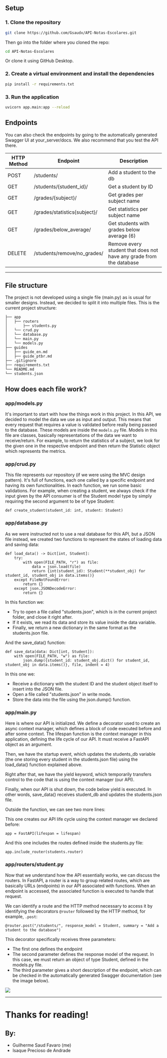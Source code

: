 ## Setup
### 1. Clone the repository
```bash
git clone https://github.com/Gsaudx/API-Notas-Escolares.git
```
Then go into the folder where you cloned the repo:
```bash
cd API-Notas-Escolares
```

Or clone it using GitHub Desktop.

### 2. Create a virtual environment and install the dependencies
```bash
pip install -r requirements.txt
```

### 3. Run the application
```bash
uvicorn app.main:app --reload
```

## Endpoints
You can also check the endpoints by going to the automatically generated Swagger UI at your_server/docs. We also recommend that you test the API there.

|  HTTP Method  |            Endpoint           |                 Description                |  
| ------------- | ----------------------------- | ------------------------------------------ |
|     POST      |           /students/          |           Add a student to the db          |
|     GET       |    /students/{student_id}/    |             Get a student by ID            |
|     GET       |      /grades/{subject}/       |        Get grades per subject name         |
|     GET       |  /grades/statistics{subject}/ |       Get statistics per subject name      |
|     GET       |      /grades/below_average/   | Get students with grades below average (6) |
|     DELETE       |      /students/remove/no_grades/   | Remove every student that does not have any grade from the database |

<hr>

## File structure
The project is not developed using a single file (main.py) as is usual for smaller designs. Instead, we decided to split it into multiple files. This is the current project structure:
```
├── app
│   ├── routers
│       ├── students.py
│   └── crud.py
│   └── database.py
│   └── main.py
│   └── models.py
├── guides
│   ├── guide_en.md
│   ├── guide_ptbr.md
├── .gitignore
├── requirements.txt 
└── README.md
└── students.json
```
## How does each file work?
### app/models.py
It's important to start with how the things work in this project. In this API, we decided to model the data we use as input and output. This means that every request that requires a value is validated before really being passed to the database. These models are inside the `models.py` file. Models in this file are classes, basically representations of the data we want to receive/return. For example, to return the statistics of a subject, we look for the given one in the respective endpoint and then return the Statistic object which represents the metrics.

### app/crud.py
This file represents our repository (if we were using the MVC design pattern). It's full of functions, each one called by a specific endpoint and having its own functionalities. In each function, we run some basic validations. For example, when creating a student, we always check if the input given by the API consumer is of the Student model type by simply requiring the second argument to be of type Student:
```
def create_student(student_id: int, student: Student)
```

### app/database.py
As we were instructed not to use a real database for this API, but a JSON file instead, we created two functions to represent the states of loading data and saving data:
```
def load_data() -> Dict[int, Student]:
    try:
        with open(FILE_PATH, "r") as file:
            data = json.load(file)
            return {int(student_id): Student(**student_obj) for student_id, student_obj in data.items()}
    except FileNotFoundError:
        return {}
    except json.JSONDecodeError:
        return {}
```
In this function we:
<ul>
    <li> Try to open a file called "students.json", which is in the current project folder, and close it right after. </li>
    <li> If it exists, we read its data and store its value inside the data variable. </li>
    <li> Finally, we return a new dictionary in the same format as the students.json file. </li>
</ul>

And the save_data() function:
```
def save_data(data: Dict[int, Student]):
    with open(FILE_PATH, "w") as file:
        json.dump({student_id: student_obj.dict() for student_id, student_obj in data.items()}, file, indent = 4)
```
In this one we: 
<ul>
  <li> Receive a dictionary with the student ID and the student object itself to insert into the JSON file. </li>
  <li> Open a file called "students.json" in write mode. </li>
  <li> Store the data into the file using the json.dump() function. </li>
</ul>

### app/main.py
Here is where our API is initialized. We define a decorator used to create an async context manager, which defines a block of code executed before and after some context. The lifespan function is the context manager in this application, defining the life cycle of our API. It must receive a FastAPI object as an argument.

Then, we have the startup event, which updates the students_db variable (the one storing every student in the students.json file) using the load_data() function explained above.

Right after that, we have the yield keyword, which temporarily transfers control to the code that is using the context manager (our API).

Finally, when our API is shut down, the code below yield is executed. In other words, save_data() receives student_db and updates the students.json file.

Outside the function, we can see two more lines:

This one creates our API life cycle using the context manager we declared before:
```
app = FastAPI(lifespan = lifespan)
```

And this one includes the routes defined inside the students.py file:
```
app.include_router(students.router)
```

### app/routers/student.py
Now that we understand how the API essentially works, we can discuss the routers. In FastAPI, a router is a way to group related routes, which are basically URLs (endpoints) in our API associated with functions. When an endpoint is accessed, the associated function is executed to handle that request.

We can identify a route and the HTTP method necessary to access it by identifying the decorators `@router` followed by the HTTP method, for example, `.post`:
```
@router.post("/students/", response_model = Student, summary = "Add a student to the database")
```
This decorator specifically receives three parameters:
<ul>
    <li> The first one defines the endpoint </li>
    <li> The second parameter defines the response model of the request. In this case, we must return an object of type Student, defined in the models.py file. </li>
    <li> The third parameter gives a short description of the endpoint, which can be checked in the automatically generated Swagger documentation (see the image below). </li>
</ul>
<img src="https://github.com/Gsaudx/School-Grades-Api/assets/62403672/87b6d824-e52c-4413-966e-9dca0e5259fa">

<hr>

# Thanks for reading!
## By:
<ul>
    <li> Guilherme Saud Favaro (me) </li>
    <li> Isaque Precioso de Andrade </li>
</ul>

